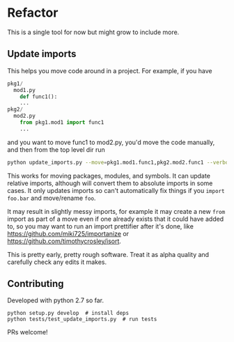 # Refactor

This is a single tool for now but might grow to include more.


## Update imports

This helps you move code around in a project. For example, if you have
```python
pkg1/
  mod1.py
    def func1():
    ...
pkg2/
  mod2.py
    from pkg1.mod1 import func1
    ...
```
and you want to move func1 to mod2.py, you'd move the code manually, and then from the top level dir run
```sh
python update_imports.py --move=pkg1.mod1.func1,pkg2.mod2.func1 --verbose
```

This works for moving packages, modules, and symbols. It can update relative imports, although will convert them to absolute imports in some cases. It only updates imports so can't automatically fix things if you `import foo.bar` and move/rename `foo`.

It may result in slightly messy imports, for example it may create a new `from` import as part of a move even if one already exists that it could have added to, so you may want to run an import prettifier after it's done, like https://github.com/miki725/importanize or https://github.com/timothycrosley/isort.

This is pretty early, pretty rough software. Treat it as alpha quality and carefully check any edits it makes.


## Contributing

Developed with python 2.7 so far.

```
python setup.py develop  # install deps
python tests/test_update_imports.py  # run tests
```

PRs welcome!
